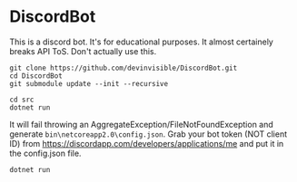 # DiscordBot
This is a discord bot. It's for educational purposes. It almost certainely breaks API ToS. Don't actually use this.

```
git clone https://github.com/devinvisible/DiscordBot.git
cd DiscordBot
git submodule update --init --recursive
```
```
cd src
dotnet run
```
It will fail throwing an AggregateException/FileNotFoundException and generate `bin\netcoreapp2.0\config.json`.
Grab your bot token (NOT client ID) from https://discordapp.com/developers/applications/me and put it in the config.json file.
```
dotnet run
```
